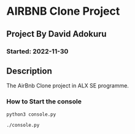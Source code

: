 # AIRBNB Clone Project

## Project By David Adokuru

### Started: 2022-11-30

## Description

The AirBnb Clone project in ALX SE programme.

### How to Start the console

```python
python3 console.py
```

```bash
./console.py
```
